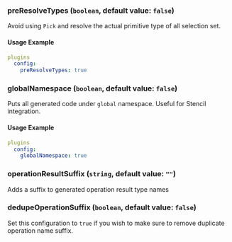 
### preResolveTypes (`boolean`, default value: `false`)

Avoid using `Pick` and resolve the actual primitive type of all selection set.


#### Usage Example

```yml
plugins
  config:
    preResolveTypes: true
```

### globalNamespace (`boolean`, default value: `false`)

Puts all generated code under `global` namespace. Useful for Stencil integration.


#### Usage Example

```yml
plugins
  config:
    globalNamespace: true
```

### operationResultSuffix (`string`, default value: `""`)

Adds a suffix to generated operation result type names




### dedupeOperationSuffix (`boolean`, default value: `false`)

Set this configuration to `true` if you wish to make sure to remove duplicate operation name suffix.


